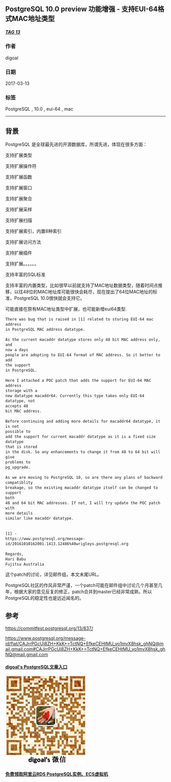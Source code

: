 ## PostgreSQL 10.0 preview 功能增强 - 支持EUI-64格式MAC地址类型  
##### [TAG 13](../class/13.md)
                                                                
### 作者                                                                                                             
digoal                                                           
                                                                  
### 日期                                                             
2017-03-13                                                            
                                                              
### 标签                                                           
PostgreSQL , 10.0 , eui-64 , mac    
                                                                
----                                                          
                                                                   
## 背景                                         
PostgreSQL 是全球最先进的开源数据库，所谓先进，体现在很多方面：  
  
支持扩展类型  
  
支持扩展操作符  
  
支持扩展函数  
  
支持扩展窗口  
  
支持扩展聚合  
  
支持扩展采样  
  
支持扩展扫描  
  
支持扩展索引，内置8种索引  
  
支持扩展访问方法  
  
支持扩展插件  
  
支持扩展。。。。。。  
  
支持丰富的SQL标准  
  
支持丰富的内置类型，比如很早以前就支持了MAC地址数据类型，随着时间点推移，以往48位的MAC地址库可能很快会耗尽，现在提出了64位MAC地址的标准，PostgreSQL 10.0很快就会支持它。  
  
可能直接在原有MAC地址类型中扩展，也可能新增eui64类型.  
  
```  
There was bug that is raised in [1] related to storing EUI-64 mac address  
in PostgreSQL MAC address datatype.  
  
As the current macaddr datatype stores only 48 bit MAC address only, and  
now a days  
people are adopting to EUI-64 format of MAC address. So it better to add  
the support  
in PostgreSQL.  
  
Here I attached a POC patch that adds the support for EUI-64 MAC address  
storage with a  
new datatype macaddr64. Currently this type takes only EUI-64 datatype, not  
accepts 48  
bit MAC address.  
  
Before continuing and adding more details for macaddr64 datatype, it is not  
possible to  
add the support for current macaddr datatype as it is a fixed size datatype  
that is stored  
in the disk. So any enhancements to change it from 48 to 64 bit will give  
problems to  
pg_upgrade.  
  
As we are moving to PostgreSQL 10, so are there any plans of backward  
compatiblity  
breakage, so the existing macaddr datatype itself can be changed to support  
both  
48 and 64 bit MAC addresses. If not, I will try update the POC patch with  
more details  
similar like macaddr datatype.  
  
  
[1] -  
https://www.postgresql.org/message-id/20161010162001.1413.12486%40wrigleys.postgresql.org  
  
Regards,  
Hari Babu  
Fujitsu Australia  
```    
  
这个patch的讨论，详见邮件组，本文末尾URL。  
  
PostgreSQL社区的作风非常严谨，一个patch可能在邮件组中讨论几个月甚至几年，根据大家的意见反复的修正，patch合并到master已经非常成熟，所以PostgreSQL的稳定性也是远近闻名的。  
      
## 参考                
https://commitfest.postgresql.org/13/837/  
            
https://www.postgresql.org/message-id/flat/CAJrrPGcUi8ZH+KkK+=TctNQ+EfkeCEHtMU_yo1mvX8hsk_ghNQ@mail.gmail.com#CAJrrPGcUi8ZH+KkK+=TctNQ+EfkeCEHtMU_yo1mvX8hsk_ghNQ@mail.gmail.com  
  
  
  
  
  
  
  
  
  
  
  
  
  
  
  
#### [digoal's PostgreSQL文章入口](https://github.com/digoal/blog/blob/master/README.md "22709685feb7cab07d30f30387f0a9ae")
  
  
![digoal's weixin](../pic/digoal_weixin.jpg "f7ad92eeba24523fd47a6e1a0e691b59")
  
  
  
  
  
  
  
  
#### [免费领取阿里云RDS PostgreSQL实例、ECS虚拟机](https://www.aliyun.com/database/postgresqlactivity "57258f76c37864c6e6d23383d05714ea")
  

